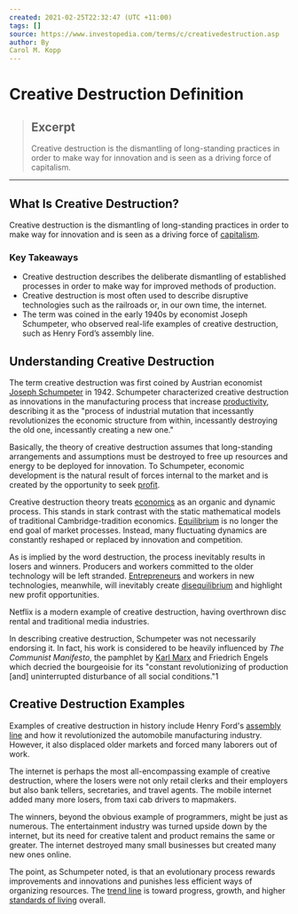 ```yaml
---
created: 2021-02-25T22:32:47 (UTC +11:00)
tags: []
source: https://www.investopedia.com/terms/c/creativedestruction.asp
author: By
Carol M. Kopp
---
```


# Creative Destruction Definition

> ## Excerpt
> Creative destruction is the dismantling of long-standing practices in order to make way for innovation and is seen as a driving force of capitalism.

---
## What Is Creative Destruction?

Creative destruction is the dismantling of long-standing practices in order to make way for innovation and is seen as a driving force of [capitalism](https://www.investopedia.com/terms/c/capitalism.asp).

### Key Takeaways

-   Creative destruction describes the deliberate dismantling of established processes in order to make way for improved methods of production.
-   Creative destruction is most often used to describe disruptive technologies such as the railroads or, in our own time, the internet.
-   The term was coined in the early 1940s by economist Joseph Schumpeter, who observed real-life examples of creative destruction, such as Henry Ford’s assembly line. 

## Understanding Creative Destruction

The term creative destruction was first coined by Austrian economist [Joseph Schumpeter](https://www.investopedia.com/terms/j/joseph-schumpeter.asp) in 1942. Schumpeter characterized creative destruction as innovations in the manufacturing process that increase [productivity](https://www.investopedia.com/terms/p/productivity.asp), describing it as the "process of industrial mutation that incessantly revolutionizes the economic structure from within, incessantly destroying the old one, incessantly creating a new one."

Basically, the theory of creative destruction assumes that long-standing arrangements and assumptions must be destroyed to free up resources and energy to be deployed for innovation. To Schumpeter, economic development is the natural result of forces internal to the market and is created by the opportunity to seek [profit](https://www.investopedia.com/terms/p/profit.asp).

Creative destruction theory treats [economics](https://www.investopedia.com/articles/economics/11/five-economic-concepts-need-to-know.asp) as an organic and dynamic process. This stands in stark contrast with the static mathematical models of traditional Cambridge-tradition economics. [Equilibrium](https://www.investopedia.com/terms/e/equilibrium.asp) is no longer the end goal of market processes. Instead, many fluctuating dynamics are constantly reshaped or replaced by innovation and competition.

As is implied by the word destruction, the process inevitably results in losers and winners. Producers and workers committed to the older technology will be left stranded. [Entrepreneurs](https://www.investopedia.com/terms/e/entrepreneur.asp) and workers in new technologies, meanwhile, will inevitably create [disequilibrium](https://www.investopedia.com/terms/d/disequilibrium.asp) and highlight new profit opportunities.

Netflix is a modern example of creative destruction, having overthrown disc rental and traditional media industries.

In describing creative destruction, Schumpeter was not necessarily endorsing it. In fact, his work is considered to be heavily influenced by _The Communist Manifesto_, the pamphlet by [Karl Marx](https://www.investopedia.com/terms/k/karl-marx.asp) and Friedrich Engels which decried the bourgeoisie for its "constant revolutionizing of production \[and\] uninterrupted disturbance of all social conditions."1

## Creative Destruction Examples

Examples of creative destruction in history include Henry Ford's [assembly line](https://www.investopedia.com/assembly-line-definition-4684004) and how it revolutionized the automobile manufacturing industry. However, it also displaced older markets and forced many laborers out of work.

The internet is perhaps the most all-encompassing example of creative destruction, where the losers were not only retail clerks and their employers but also bank tellers, secretaries, and travel agents. The mobile internet added many more losers, from taxi cab drivers to mapmakers.

The winners, beyond the obvious example of programmers, might be just as numerous. The entertainment industry was turned upside down by the internet, but its need for creative talent and product remains the same or greater. The internet destroyed many small businesses but created many new ones online.

The point, as Schumpeter noted, is that an evolutionary process rewards improvements and innovations and punishes less efficient ways of organizing resources. The [trend line](https://www.investopedia.com/terms/t/trendline.asp) is toward progress, growth, and higher [standards of living](https://www.investopedia.com/terms/s/standard-of-living.asp) overall.
